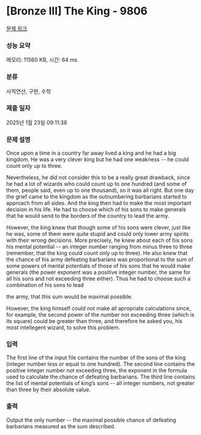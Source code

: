 # [Bronze III] The King - 9806 

[문제 링크](https://www.acmicpc.net/problem/9806) 

### 성능 요약

메모리: 11560 KB, 시간: 64 ms

### 분류

사칙연산, 구현, 수학

### 제출 일자

2025년 1월 23일 09:11:38

### 문제 설명

<p>Once upon a time in a country far away lived a king and he had a big kingdom. He was a very clever king but he had one weakness -- he could count only up to three.</p>

<p>Nevertheless, he did not consider this to be a really great drawback, since he had a lot of wizards who could count up to one hundred (and some of them, people said, even up to one thousand), so it was all right. But one day the grief came to the kingdom as the outnumbering barbarians started to approach from all sides. And the king then had to make the most important decision in his life. He had to choose which of his sons to make generals that he would send to the borders of the country to lead the army.</p>

<p>However, the king knew that though some of his sons were clever, just like he was, some of them were quite stupid and could only lower army spirits with their wrong decisions. More precisely, he knew about each of his sons his mental potential -- an integer number ranging from minus three to three (remember, that the king could count only up to three). He also knew that the chance of his army defeating barbarians was proportional to the sum of some powers of mental potentials of those of his sons that he would make generals (the power exponent was a positive integer number, the same for all his sons and not exceeding three either). Thus he had to choose such a combination of his sons to lead</p>

<p>the army, that this sum would be maximal possible.</p>

<p>However, the king himself could not make all apropriate calculations since, for example, the second power of the number not exceeding three (which is its square) could be greater than three, and therefore he asked you, his most intellegent wizard, to solve this problem.</p>

### 입력 

 <p>The first line of the input file contains the number of the sons of the king (integer number less or equal to one hundred). The second line contains the positive integer number not exceeding three, the exponent in the formula used to calculate the chance of defeating barbarians. The third line contains the list of mental potentials of king’s sons -- all integer numbers, not greater than three by their absolute value.</p>

### 출력 

 <p>Output the only number -- the maximal possible chance of defeating barbarians measured as the sum described.</p>

